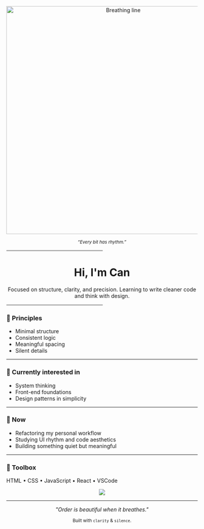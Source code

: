 <p align="center">
  <img src="assets/breathing-line.png" alt="Breathing line" width="600">
</p>
<p align="center">
  <sub><i>“Every bit has rhythm.”</i></sub>
</p>

<hr style="width:50%;border:0.5px solid #555;opacity:0.4;">

<h1 align="center">Hi, I'm Can</h1>

<p align="center">
Focused on structure, clarity, and precision.  
Learning to write cleaner code and think with design.
</p>

<hr style="width:50%;border:0.5px solid #555;opacity:0.4;">

### 🧩 Principles
- Minimal structure  
- Consistent logic  
- Meaningful spacing  
- Silent details

---

### 🧠 Currently interested in
- System thinking  
- Front-end foundations  
- Design patterns in simplicity  

---

### 🔭 Now
- Refactoring my personal workflow  
- Studying UI rhythm and code aesthetics  
- Building something quiet but meaningful

---

### 🧰 Toolbox
HTML • CSS • JavaScript • React • VSCode

<p align="center">
  <img src="https://skillicons.dev/icons?i=html,css,js,react,vscode" />
</p>

---

<p align="center">
  <i>"Order is beautiful when it breathes."</i>
</p>

<p align="center">
  <sub>Built with <code>clarity</code> & <code>silence</code>.</sub>
</p>
